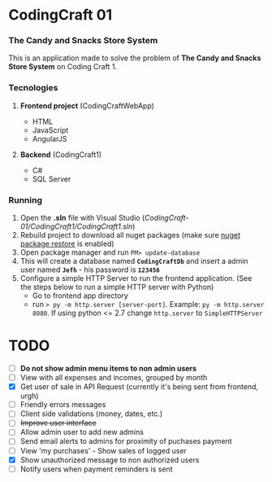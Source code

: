 # CodingCraft 01
### The Candy and Snacks Store System

This is an application made to solve the problem of **The Candy and Snacks Store System** on Coding Craft 1.

### Tecnologies
1. **Frontend project** (CodingCraftWebApp)
   * HTML
   * JavaScript
   * AngularJS

2. **Backend** (CodingCraft1)
   * C#
   * SQL Server


### Running
1. Open the **.sln** file with Visual Studio (*CodingCraft-01/CodingCraft1/CodingCraft1.sln*)
2. Rebuild project to download all nuget packages (make sure [nuget package restore](https://docs.nuget.org/consume/package-restore) is enabled)
3. Open package manager and run `PM> update-database`
4. This will create a database named **`CodingCraftDb`** and insert a admin user named **`Jefh`** - his password is **`123456`**
5. Configure a simple HTTP Server to run the frontend application. (See the steps below to run a simple HTTP server with Python)
   * Go to frontend app directory
   * run `> py -m http.server [server-port]`. Example: `py -m http.server 8080`. If using python <= 2.7 change `http.server` to `SimpleHTTPServer`
  


# TODO
- [ ] **Do not show admin menu items to non admin users**
- [ ] View with all expenses and incomes, grouped by month
- [X] Get user of sale in API Request (currently it's being sent from frontend, urgh)
- [ ] Friendly errors messages
- [ ] Client side validations (money, dates, etc.)
- [ ] ~~Improve user interface~~
- [ ] Allow admin user to add new admins
- [ ] Send email alerts to admins for proximity of puchases payment
- [ ] View 'my purchases' - Show sales of logged user
- [X] Show unauthorized message to non authorized users
- [ ] Notify users when payment reminders is sent
